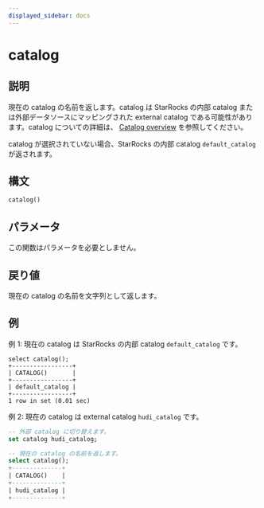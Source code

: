 ```yaml
---
displayed_sidebar: docs
---
```


# catalog

## 説明

現在の catalog の名前を返します。catalog は StarRocks の内部 catalog または外部データソースにマッピングされた external catalog である可能性があります。catalog についての詳細は、 [Catalog overview](../../../data_source/catalog/catalog_overview.md) を参照してください。

catalog が選択されていない場合、StarRocks の内部 catalog `default_catalog` が返されます。

## 構文

```Haskell
catalog()
```

## パラメータ

この関数はパラメータを必要としません。

## 戻り値

現在の catalog の名前を文字列として返します。

## 例

例 1: 現在の catalog は StarRocks の内部 catalog `default_catalog` です。

```plaintext
select catalog();
+-----------------+
| CATALOG()       |
+-----------------+
| default_catalog |
+-----------------+
1 row in set (0.01 sec)
```

例 2: 現在の catalog は external catalog `hudi_catalog` です。

```sql
-- 外部 catalog に切り替えます。
set catalog hudi_catalog;

-- 現在の catalog の名前を返します。
select catalog();
+--------------+
| CATALOG()    |
+--------------+
| hudi_catalog |
+--------------+
```